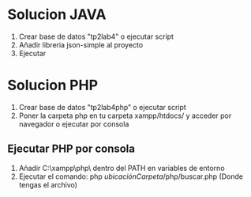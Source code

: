 # Solucion JAVA
1. Crear base de datos "tp2lab4" o ejecutar script
2. Añadir libreria json-simple al proyecto
3. Ejecutar

# Solucion PHP
1. Crear base de datos "tp2lab4php" o ejecutar script
2. Poner la carpeta php en tu carpeta xampp/htdocs/ y acceder por navegador o ejecutar por consola

## Ejecutar PHP por consola
1. Añadir C:\xampp\php\ dentro del PATH en variables de entorno
2. Ejecutar el comando: php _ubicaciónCarpeta_/php/buscar.php (Donde tengas el archivo)
